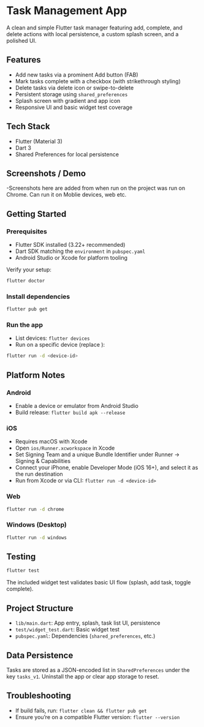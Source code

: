 # Task Management App

A clean and simple Flutter task manager featuring add, complete, and delete actions with local persistence, a custom splash screen, and a polished UI.

## Features
- Add new tasks via a prominent Add button (FAB)
- Mark tasks complete with a checkbox (with strikethrough styling)
- Delete tasks via delete icon or swipe-to-delete
- Persistent storage using `shared_preferences`
- Splash screen with gradient and app icon
- Responsive UI and basic widget test coverage

## Tech Stack
- Flutter (Material 3)
- Dart 3
- Shared Preferences for local persistence

## Screenshots / Demo
-Screenshots here are added from when run on the project was run on  Chrome. Can run it on Moblie devices, web etc.


## Getting Started
### Prerequisites
- Flutter SDK installed (3.22+ recommended)
- Dart SDK matching the `environment` in `pubspec.yaml`
- Android Studio or Xcode for platform tooling

Verify your setup:
```sh
flutter doctor
```

### Install dependencies
```sh
flutter pub get
```

### Run the app
- List devices: `flutter devices`
- Run on a specific device (replace <device-id>):
```sh
flutter run -d <device-id>
```

## Platform Notes
### Android
- Enable a device or emulator from Android Studio
- Build release: `flutter build apk --release`

### iOS
- Requires macOS with Xcode
- Open `ios/Runner.xcworkspace` in Xcode
- Set Signing Team and a unique Bundle Identifier under Runner → Signing & Capabilities
- Connect your iPhone, enable Developer Mode (iOS 16+), and select it as the run destination
- Run from Xcode or via CLI: `flutter run -d <device-id>`

### Web
```sh
flutter run -d chrome
```

### Windows (Desktop)
```sh
flutter run -d windows
```

## Testing
```sh
flutter test
```
The included widget test validates basic UI flow (splash, add task, toggle complete).

## Project Structure
- `lib/main.dart`: App entry, splash, task list UI, persistence
- `test/widget_test.dart`: Basic widget test
- `pubspec.yaml`: Dependencies (`shared_preferences`, etc.)

## Data Persistence
Tasks are stored as a JSON-encoded list in `SharedPreferences` under the key `tasks_v1`. Uninstall the app or clear app storage to reset.

## Troubleshooting
- If build fails, run: `flutter clean && flutter pub get`
- Ensure you’re on a compatible Flutter version: `flutter --version`



